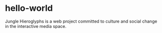 # hello-world
Jungle Hieroglyphs is a web project committed to culture and social change in the interactive media space.
